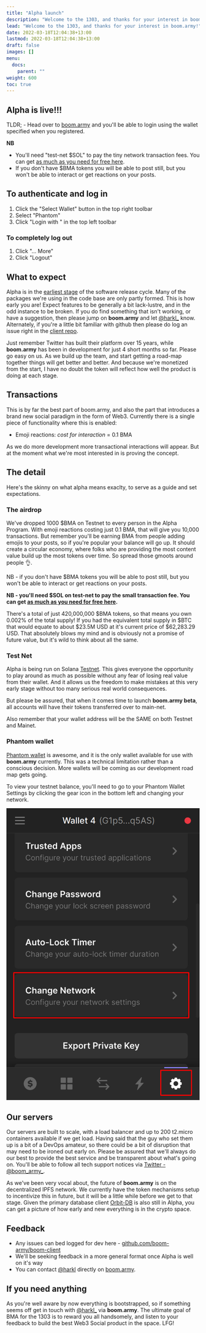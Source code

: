 ```yaml
---
title: "Alpha launch"
description: "Welcome to the 1303, and thanks for your interest in boom.army"
lead: "Welcome to the 1303, and thanks for your interest in boom.army!"
date: 2022-03-18T12:04:38+13:00
lastmod: 2022-03-18T12:04:38+13:00
draft: false
images: []
menu:
  docs:
    parent: ""
weight: 600
toc: true
---
```



## Alpha is live!!!

TLDR; - Head over to [boom.army](http://boom.army) and you'll be able to login using the wallet specified when you registered.

**NB**

- You'll need "test-net $SOL" to pay the tiny network transaction fees. You can get [as much as you need for free here](https://solfaucet.com).
- If you don't have $BMA tokens you will be able to post still, but you won't be able to interact or get reactions on your posts.

## To authenticate and log in

1. Click the "Select Wallet" button in the top right toolbar
2. Select "Phantom"
3. Click "Login with <hash>" in the top left toolbar

### To completely log out

1. Click "... More"
2. Click "Logout"

## What to expect

Alpha is in the [earliest stage](https://en.wikipedia.org/wiki/Software_release_life_cycle) of the software release cycle. Many of the packages we're using in the code base are only partly formed. This is how early you are! Expect features to be generally a bit lack-lustre, and in the odd instance to be broken. If you do find something that isn't working, or have a suggestion, then please jump on **boom.army** and let [@harkl\_](https://boom.army/#/social.boom.army/a/110693550018915728) know. Alternately, if you're a little bit familiar with github then please do log an issue right in the [client repo](https://github.com/boom-army/boom-client/issues).

Just remember Twitter has built their platform over 15 years, while **boom.army** has been in development for just 4 short months so far. Please go easy on us. As we build up the team, and start getting a road-map together things will get better and better. And because we're monetized from the start, I have no doubt the token will reflect how well the product is doing at each stage.

## Transactions

This is by far the best part of boom.army, and also the part that introduces a brand new social paradigm in the form of Web3. Currently there is a single piece of functionality where this is enabled:

- Emoji reactions: _cost for interaction_ = 0.1 BMA

As we do more development more transactional interactions will appear. But at the moment what we're most interested in is proving the concept.

## The detail

Here's the skinny on what alpha means exaclty, to serve as a guide and set expectations.

### The airdrop

We've dropped 1000 $BMA on Testnet to every person in the Alpha Program. With emoji reactions costing just 0.1 BMA, that will give you 10,000 transactions. But remember you'll be earning BMA from people adding emojis to your posts, so if you're popular your balance will go up. It should create a circular economy, where folks who are providing the most content value build up the most tokens over time. So spread those gmoots around people 👌.

NB - if you don't have $BMA tokens you will be able to post still, but you won't be able to interact or get reactions on your posts.

**NB - you'll need $SOL on test-net to pay the small transaction fee. You can get [as much as you need for free here](https://solfaucet.com).**

There's a total of just 420,000,000 $BMA tokens, so that means you own 0.002% of the total supply! If you had the equivalent total supply in $BTC that would equate to about $23.5M USD at it's current price of $62,283.29 USD. That absolutely blows my mind and is obviously not a promise of future value, but it's wild to think about all the same.

### Test Net

Alpha is being run on Solana [Testnet](https://explorer.solana.com/?cluster=testnet). This gives everyone the opportunity to play around as much as possible without any fear of losing real value from their wallet. And it allows us the freedom to make mistakes at this very early stage without too many serious real world consequences.

But please be assured, that when it comes time to launch **boom.army beta**, all accounts will have their tokens transferred over to main-net.

Also remember that your wallet address will be the SAME on both Testnet and Mainet.

### Phantom wallet

[Phantom wallet](https://phantom.app) is awesome, and it is the only wallet available for use with **boom.army** currently. This was a technical limitation rather than a conscious decision. More wallets will be coming as our development road map gets going.

To view your testnet balance, you'll need to go to your Phantom Wallet Settings by clicking the gear icon in the bottom left and changing your network.

![Phantom Wallet Settings](phantom-testnet.png)

## Our servers

Our servers are built to scale, with a load balancer and up to 200 t2.micro containers available if we get load. Having said that the guy who set them up is a bit of a DevOps amateur, so there could be a bit of disruption that may need to be ironed out early on. Please be assured that we'll always do our best to provide the best service and be transparent about what's going on. You'll be able to follow all tech support notices via [Twitter - @boom_army_](https://twitter.com/boom_army_).

As we've been very vocal about, the future of **boom.army** is on the decentralized IPFS network. We currently have the token mechanisms setup to incentivize this in future, but it will be a little while before we get to that stage. Given the primary database client [Orbit-DB](https://orbitdb.org) is also still in Alpha, you can get a picture of how early and new everything is in the crypto space.

## Feedback

- Any issues can bed logged for dev here - [github.com/boom-army/boom-client](https://github.com/boom-army/boom-client/issues)
- We'll be seeking feedback in a more general format once Alpha is well on it's way
- You can contact [@harkl](https://boom.army/#/social.boom.army/a/110693550018915728) directly on [boom.army](http://boom.army).

## If you need anything

As you're well aware by now everything is bootstrapped, so if something seems off get in touch with [@harkl\_](https://boom.army/#/social.boom.army/a/110693550018915728) via **boom.army**. The ultimate goal of BMA for the 1303 is to reward you all handsomely, and listen to your feedback to build the best Web3 Social product in the space. LFG!
